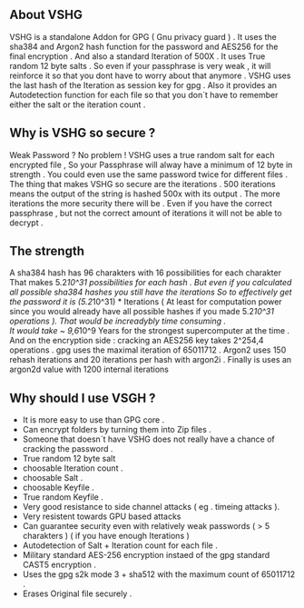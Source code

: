 About VSHG
-------------

VSHG is a standalone Addon for GPG ( Gnu privacy guard ) .
It uses the sha384 and Argon2 hash function for the password and 
AES256 for the final encryption . 
And also a standard Iteration of 500X .
It uses True random 12 byte salts .
So even if your passphrase is very weak , it will reinforce it so that 
you dont have to worry about that anymore .
VSHG uses the last hash of the Iteration as session key for gpg .
Also it provides an Autodetection function for each file so that you
don´t have to remember either the salt or the iteration count . 

Why is VSHG so secure ?
-----------------------
Weak Password ? No problem !
VSHG uses a true random salt for each encrypted file , So your 
Passphrase will alway have a minimum of 12 byte in strength .
You could even use the same password twice for different files .
The thing that makes VSHG so secure are the iterations .
500 iterations means the output of the string is hashed 500x 
with its output . 
The more iterations the more security there will be .
Even if you have the correct passphrase , but not the correct
amount of iterations it will not be able to decrypt .

The strength 
------------- 
A sha384 hash has 96 charakters with 16 possibilities for each charakter 
That makes 5.2*10^31 possibilities for each hash . 
But even if you calculated all possible sha384 hashes you still have the iterations 
So to effectively get the password it is (5.2*10^31) * Iterations 
( At least for computation power since you would already have all possible hashes
if you made 5.2*10^31 operations ). 
That would be increadybly time consuming .    
It would take ~ 9,6*10^9 Years for the strongest supercomputer at the time .
And on the encryption side : cracking an AES256 key takes 2^254,4 operations .
gpg uses the maximal iteration of 65011712 . 
Argon2 uses 150 rehash iterations and 20 iterations per hash with argon2i .
Finally is uses an argon2d value with 1200 internal iterations 

Why should I use VSGH ? 
-----------------------
* It is more easy to use than GPG core . 
* Can encrypt folders by turning them into Zip files .
* Someone that doesn´t have VSHG does not really have a chance of cracking the password .
* True random 12 byte salt 
* choosable Iteration count .
* choosable Salt . 
* choosable Keyfile .
* True random Keyfile . 
* Very good resistance to side channel attacks ( eg . timeing attacks ).
* Very resistent towards GPU based attacks 
* Can guarantee security even with relatively weak passwords ( > 5 charakters )
  ( if you have enough Iterations ) 
* Autodetection of Salt + Iteration count for each file . 
* Military standard AES-256 encryption instaed of the gpg standard CAST5 encryption .
* Uses the gpg s2k mode 3 + sha512 with the maximum count of 65011712 .
* Erases Original file securely .

